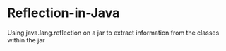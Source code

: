 # Reflection-in-Java
Using java.lang.reflection on a jar to extract information from the classes within the jar
